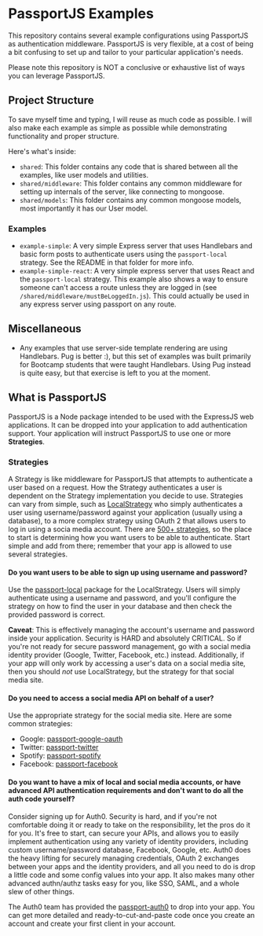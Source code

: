 # PassportJS Examples

This repository contains several example configurations using PassportJS as authentication middleware. PassportJS is very flexible, at a cost of being a bit confusing to set up and tailor to your particular application's needs.

Please note this repository is NOT a conclusive or exhaustive list of ways you can leverage PassportJS.

## Project Structure

To save myself time and typing, I will reuse as much code as possible. I will also make each example as simple as possible while demonstrating functionality and proper structure. 

Here's what's inside:

- `shared`: This folder contains any code that is shared between all the examples, like user models and utilities.
- `shared/middleware`: This folder contains any common middleware for setting up internals of the server, like connecting to mongoose.
- `shared/models`: This folder contains any common mongoose models, most importantly it has our User model.

### Examples

- `example-simple`: A very simple Express server that uses Handlebars and basic form posts to authenticate users using the `passport-local` strategy. See the README in that folder for more info.
- `example-simple-react`: A very simple express server that uses React and the `passport-local` strategy. This example also shows a way to ensure someone can't access a route unless they are logged in (see `/shared/middleware/mustBeLoggedIn.js`). This could actually be used in any express server using passport on any route.


## Miscellaneous

- Any examples that use server-side template rendering are using Handlebars. Pug is better :), but this set of examples was built primarily for Bootcamp students that were taught Handlebars. Using Pug instead is quite easy, but that exercise is left to you at the moment.

## What is PassportJS

PassportJS is a Node package intended to be used with the ExpressJS web applications. It can be dropped into your application to add authentication support. Your application will instruct PassportJS to use one or more **Strategies**. 

### Strategies

A Strategy is like middleware for PassportJS that attempts to authenticate a user based on a request. How the Strategy authenticates a user is dependent on the Strategy implementation you decide to use. Strategies can vary from simple, such as [LocalStrategy](https://github.com/jaredhanson/passport-local) who simply authenticates a user using username/password against your application (usually using a database), to a more complex strategy using OAuth 2 that allows users to log in using a socia media account. There are [500+ strategies](http://www.passportjs.org/packages/), so the place to start is determining how you want users to be able to authenticate. Start simple and add from there; remember that your app is allowed to use several strategies.

#### Do you want users to be able to sign up using username and password?

Use the [passport-local](https://github.com/jaredhanson/passport-local) package for the LocalStrategy. Users will simply authenticate using a username and password, and you'll configure the strategy on how to find the user in your database and then check the provided password is correct.

**Caveat**: This is effectively managing the account's username and password inside your application. Security is HARD and absolutely CRITICAL. So if you're not ready for secure password management, go with a social media identity provider (Google, Twitter, Facebook, etc.) instead. Additionally, if your app will only work by accessing a user's data on a social media site, then you should _not_ use LocalStrategy, but the strategy for that social media site.

#### Do you need to access a social media API on behalf of a user?

Use the appropriate strategy for the social media site. Here are some common strategies:

- Google: [passport-google-oauth](https://github.com/jaredhanson/passport-google-oauth)
- Twitter: [passport-twitter](https://github.com/jaredhanson/passport-twitter)
- Spotify: [passport-spotify](https://github.com/JMPerez/passport-spotify)
- Facebook: [passport-facebook](https://github.com/jaredhanson/passport-facebook)

#### Do you want to have a mix of local and social media accounts, or have advanced API authentication requirements and don't want to do all the auth code yourself?

Consider signing up for Auth0. Security is hard, and if you're not comfortable doing it or ready to take on the responsibility, let the pros do it for you. It's free to start, can secure your APIs, and allows you to easily implement authentication using any variety of identity providers, including custom username/password database, Facebook, Google, etc. Auth0 does the heavy lifting for securely managing credentials, OAuth 2 exchanges between your apps and the identity providers, and all you need to do is drop a little code and some config values into your app. It also makes many other advanced authn/authz tasks easy for you, like SSO, SAML, and a whole slew of other things.

The Auth0 team has provided the [passport-auth0](https://github.com/auth0/passport-auth0) to drop into your app. You can get more detailed and ready-to-cut-and-paste code once you create an account and create your first client in your account.